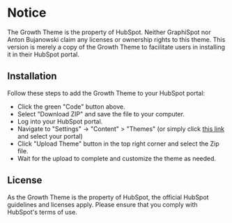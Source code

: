 # Notice

The Growth Theme is the property of HubSpot. Neither GraphiSpot nor Anton Bujanowski claim any licenses or ownership rights to this theme. This version is merely a copy of the Growth Theme to facilitate users in installing it in their HubSpot portal.

## Installation

Follow these steps to add the Growth Theme to your HubSpot portal:
- Click the green "Code" button above.
- Select "Download ZIP" and save the file to your computer.
- Log into your HubSpot portal.
- Navigate to "Settings" -> "Content" > "Themes" (or simply click [this link](http://https://app.hubspot.com/l/settings/website/themes/?selectedTab=THEMES "this link") and select your portal)
- Click "Upload Theme" button in the top right corner and select the Zip file.
- Wait for the upload to complete and customize the theme as needed.

## License

As the Growth Theme is the property of HubSpot, the official HubSpot guidelines and licenses apply. Please ensure that you comply with HubSpot's terms of use.
